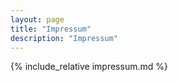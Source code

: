 ```yaml
---
layout: page
title: "Impressum"
description: "Impressum"
---
```


{% include_relative impressum.md %}
